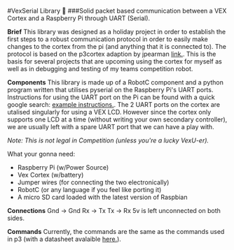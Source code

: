 #VexSerial Library :satellite:
###Solid packet based communication between a VEX Cortex and a Raspberry Pi through UART (Serial).

**Brief**
This library was designed as a holiday project in order to establish the first steps to a robust communication protocol in order to easily make changes to the cortex from the pi (and anything that it is connected to). The protocol is based on the p3cortex adaption by jpearman [link.](http://www.vexforum.com/index.php/10032-communicating-between-two-cortex-dual-cortex-robot/0). This is the basis for several projects that are upcoming using the cortex for myself as well as in debugging and testing of my teams competition robot.

**Components**
This library is made up of a RobotC component and a python program written that utilises pyserial on the Raspberry Pi's UART ports. Instructions for using the UART port on the Pi can be found with a quick google search: [example instructions.](https://www.google.co.nz/search?q=raspberry+pi+uart&oq=raspberry+pi+uart&aqs=chrome..69i57j69i60j69i59j69i60j69i59j69i60.2736j0j7&sourceid=chrome&ie=UTF-8). The 2 UART ports on the cortex are utalised singularly for using a VEX LCD. However since the cortex only supports one LCD at a time (without writing your own secondary controller), we are usually left with a spare UART port that we can have a play with. 

*Note: This is not legal in Competition (unless you're a lucky VexU-er).*

What your gonna need:
* Raspberry Pi (w/Power Source)
* Vex Cortex (w/battery)
* Jumper wires (for connecting the two electronically)
* RobotC (or any language if you feel like porting it)
* A micro SD card loaded with the latest version of Raspbian

**Connections**
Gnd -> Gnd
Rx  -> Tx
Tx  -> Rx
5v is left unconnected on both sides.

**Commands**
Currently, the commands are the same as the commands used in p3 (with a datasheet avalaible [here.](https://github.com/jpearman/p3cortex/blob/master/Protocol_d1.pdf)).